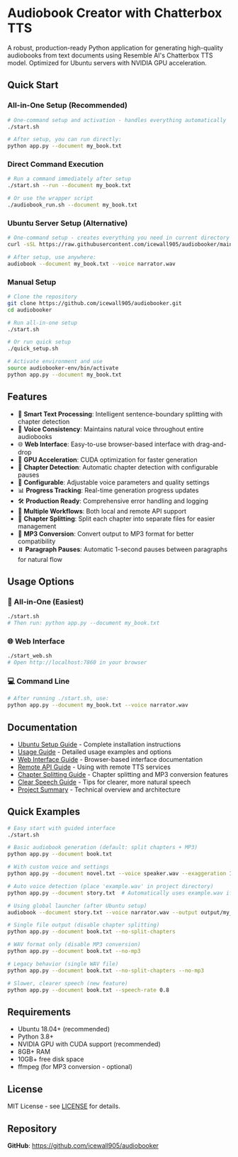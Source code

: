 # Audiobook Creator with Chatterbox TTS

A robust, production-ready Python application for generating high-quality audiobooks from text documents using Resemble AI's Chatterbox TTS model. Optimized for Ubuntu servers with NVIDIA GPU acceleration.

## Quick Start

### All-in-One Setup (Recommended)

```bash
# One-command setup and activation - handles everything automatically
./start.sh

# After setup, you can run directly:
python app.py --document my_book.txt
```

### Direct Command Execution

```bash
# Run a command immediately after setup
./start.sh --run --document my_book.txt

# Or use the wrapper script
./audiobook_run.sh --document my_book.txt
```

### Ubuntu Server Setup (Alternative)

```bash
# One-command setup - creates everything you need in current directory
curl -sSL https://raw.githubusercontent.com/icewall905/audiobooker/main/setup_ubuntu.sh | bash

# After setup, use anywhere:
audiobook --document my_book.txt --voice narrator.wav
```

### Manual Setup

```bash
# Clone the repository
git clone https://github.com/icewall905/audiobooker.git
cd audiobooker

# Run all-in-one setup
./start.sh

# Or run quick setup
./quick_setup.sh

# Activate environment and use
source audiobooker-env/bin/activate
python app.py --document my_book.txt
```

## Features

- 🎯 **Smart Text Processing**: Intelligent sentence-boundary splitting with chapter detection
- 🎤 **Voice Consistency**: Maintains natural voice throughout entire audiobooks
- 🌐 **Web Interface**: Easy-to-use browser-based interface with drag-and-drop
- 🚀 **GPU Acceleration**: CUDA optimization for faster generation
- 📖 **Chapter Detection**: Automatic chapter detection with configurable pauses
- 🔧 **Configurable**: Adjustable voice parameters and quality settings
- 📊 **Progress Tracking**: Real-time generation progress updates
- 🛠️ **Production Ready**: Comprehensive error handling and logging
- 📖 **Multiple Workflows**: Both local and remote API support
- 📁 **Chapter Splitting**: Split each chapter into separate files for easier management
- 🎵 **MP3 Conversion**: Convert output to MP3 format for better compatibility
- ⏸️ **Paragraph Pauses**: Automatic 1-second pauses between paragraphs for natural flow

## Usage Options

### 🚀 All-in-One (Easiest)
```bash
./start.sh
# Then run: python app.py --document my_book.txt
```

### 🌐 Web Interface
```bash
./start_web.sh
# Open http://localhost:7860 in your browser
```

### 💻 Command Line
```bash
# After running ./start.sh, use:
python app.py --document my_book.txt --voice narrator.wav
```

## Documentation

- [Ubuntu Setup Guide](UBUNTU_SETUP.md) - Complete installation instructions
- [Usage Guide](README_USAGE.md) - Detailed usage examples and options
- [Web Interface Guide](README_WEB.md) - Browser-based interface documentation
- [Remote API Guide](README_REMOTE.md) - Using with remote TTS services
- [Chapter Splitting Guide](README_CHAPTER_SPLITTING.md) - Chapter splitting and MP3 conversion features
- [Clear Speech Guide](CLEAR_SPEECH_GUIDE.md) - Tips for clearer, more natural speech
- [Project Summary](PROJECT_SUMMARY.md) - Technical overview and architecture

## Quick Examples

```bash
# Easy start with guided interface
./start.sh

# Basic audiobook generation (default: split chapters + MP3)
python app.py --document book.txt

# With custom voice and settings
python app.py --document novel.txt --voice speaker.wav --exaggeration 1.2 --cfg-weight 1.0

# Auto voice detection (place 'example.wav' in project directory)
python app.py --document story.txt  # Automatically uses example.wav if found

# Using global launcher (after Ubuntu setup)
audiobook --document story.txt --voice narrator.wav --output output/my_audiobook.wav

# Single file output (disable chapter splitting)
python app.py --document book.txt --no-split-chapters

# WAV format only (disable MP3 conversion)
python app.py --document book.txt --no-mp3

# Legacy behavior (single WAV file)
python app.py --document book.txt --no-split-chapters --no-mp3

# Slower, clearer speech (new feature)
python app.py --document book.txt --speech-rate 0.8
```

## Requirements

- Ubuntu 18.04+ (recommended)
- Python 3.8+
- NVIDIA GPU with CUDA support (recommended)
- 8GB+ RAM
- 10GB+ free disk space
- ffmpeg (for MP3 conversion - optional)

## License

MIT License - see [LICENSE](LICENSE) for details.

## Repository

**GitHub**: https://github.com/icewall905/audiobooker